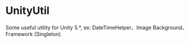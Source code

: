 # UnityUtil
Some useful utility for Unity 5.*, ex: DateTimeHelper、Image Background、Framework (Singleton)
